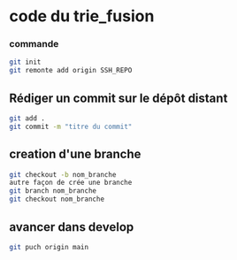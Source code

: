 # code du trie_fusion 
### commande 
```bash
git init
git remonte add origin SSH_REPO


```
## Rédiger un commit sur le dépôt distant

```bash
git add .
git commit -m "titre du commit"
```

## creation d'une branche
```bash
git checkout -b nom_branche
autre façon de crée une branche
git branch nom_branche 
git checkout nom_branche

```


## avancer dans develop
```bash
git puch origin main

```


<!-- 1- creation du fichier ".git" : 
   *git init
2- relier notre projet du bureau à celui de github :
   *git remote add origin + lien du protocole HHTPS/SSH
3-connaitre le status de notre projet :
   *git status 
4- relier notre README.md à git 
   *git.add README.md
5-relier notre README.md maintenant sur github
  *git commit 
6-se positionner sur une branche
  *git -M main  
7-pousser le code
  *git push origin main -->